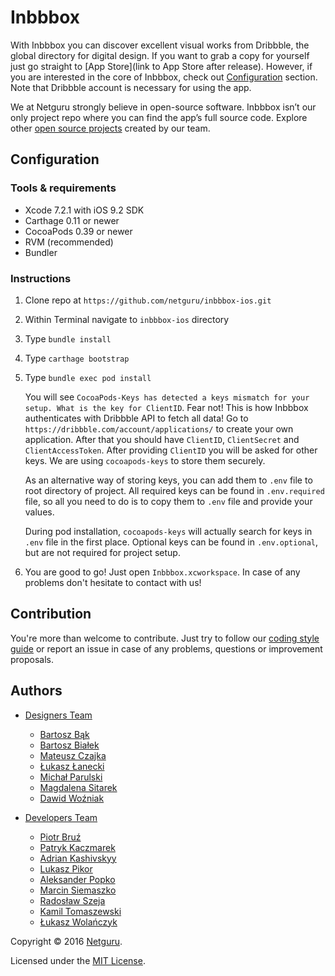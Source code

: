 # Inbbbox

With Inbbbox you can discover excellent visual works from Dribbble, the global directory for digital design. 
If you want to grab a copy for yourself just go straight to [App Store](link to App Store after release). However, if you are interested in the core of Inbbbox, check out [Configuration](#Configuration) section. Note that Dribbble account is necessary for using the app.

We at Netguru strongly believe in open-source software. Inbbbox isn’t our only project repo where you can find the app’s full source code. Explore other [open source projects](https://www.netguru.co/opensource) created by our team. 

## Configuration

### Tools & requirements

* Xcode 7.2.1 with iOS 9.2 SDK
* Carthage 0.11 or newer
* CocoaPods 0.39 or newer
* RVM (recommended)
* Bundler

### Instructions

1. Clone repo at `https://github.com/netguru/inbbbox-ios.git`
2. Within Terminal navigate to `inbbbox-ios` directory
3. Type `bundle install`
4. Type `carthage bootstrap`
5. Type `bundle exec pod install`
    
    You will see `CocoaPods-Keys has detected a keys mismatch for your setup. What is the key for ClientID`. Fear not! This is how Inbbbox authenticates with Dribbble API to fetch all data! Go to `https://dribbble.com/account/applications/` to create your own application. After that you should have `ClientID`, `ClientSecret` and `ClientAccessToken`. After providing `ClientID` you will be asked for other keys. We are using `cocoapods-keys` to store them securely.
    
    As an alternative way of storing keys, you can add them to `.env` file to root directory of project. All required keys can be found in `.env.required` file, so all you need to do is to copy them to `.env` file and provide your values.

    During pod installation, `cocoapods-keys` will actually search for keys in `.env` file in the first place. Optional keys can be found in `.env.optional`, but are not required for project setup.

6. You are good to go! Just open `Inbbbox.xcworkspace`. In case of any problems don't hesitate to contact with us!

## Contribution

You're more than welcome to contribute. Just try to follow our [coding style guide](https://github.com/netguru/swift-style-guide) or report an issue in case of any problems, questions or improvement proposals.

## Authors

* [Designers Team](https://dribbble.com/netguru)

    * [Bartosz Bąk](https://dribbble.com/bartoszbak)
    * [Bartosz Białek](https://dribbble.com/bkbl)
    * [Mateusz Czajka](https://dribbble.com/czajkovsky)
    * [Łukasz Łanecki](https://dribbble.com/LukaszLanecki)
    * [Michał Parulski](https://dribbble.com/Shuma87)
    * [Magdalena Sitarek](https://www.linkedin.com/in/magdalenasitarek)
    * [Dawid Woźniak](https://dribbble.com/dawidw)

* [Developers Team](https://github.com/netguru/inbbbox-ios/graphs/contributors)

    * [Piotr Bruź](https://github.com/pbruz)
    * [Patryk Kaczmarek](https://github.com/PatrykKaczmarek)
    * [Adrian Kashivskyy](https://github.com/akashivskyy)
    * [Lukasz Pikor](https://github.com/pikor)
    * [Aleksander Popko](https://github.com/APbjj)
    * [Marcin Siemaszko](https://github.com/Siemian)
    * [Radosław Szeja](https://github.com/rad3ks)
    * [Kamil Tomaszewski](https://github.com/kamil-tomaszewski)
    * [Łukasz Wolańczyk](https://github.com/lukwol)

Copyright © 2016 [Netguru](http://netguru.co).

Licensed under the [MIT License](LICENSE.md).
